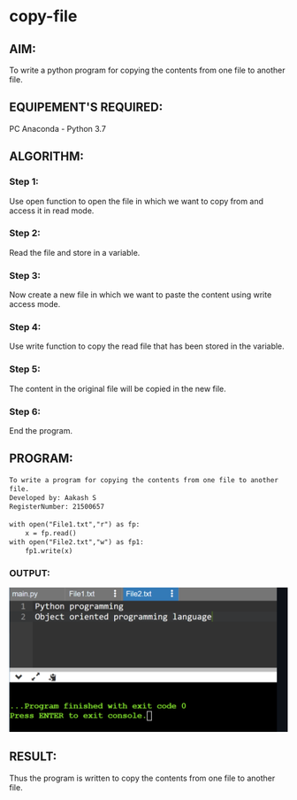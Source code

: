 # copy-file
## AIM:
To write a python program for copying the contents from one file to another file.
## EQUIPEMENT'S REQUIRED: 
PC
Anaconda - Python 3.7
## ALGORITHM: 
### Step 1:
Use open function to open the file in which we want to copy from and access it in read mode.
### Step 2: 
 Read the file and store in a variable.
### Step 3: 
Now create a new file in which we want to paste the content using write access mode.
### Step 4:  
Use write function to copy the read file that has been stored in the variable.
### Step 5: 
The content in the original file will be copied in the new file.
### Step 6: 
End the program.
## PROGRAM:
```
To write a program for copying the contents from one file to another file.
Developed by: Aakash S
RegisterNumber: 21500657

with open("File1.txt","r") as fp:
    x = fp.read()
with open("File2.txt","w") as fp1:
    fp1.write(x)
```
### OUTPUT:
![output](AAA.png)


## RESULT:
Thus the program is written to copy the contents from one file to another file.